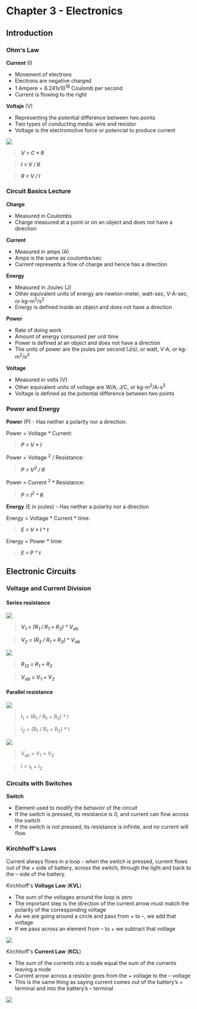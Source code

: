 # **Chapter 3 - Electronics**

## Introduction
### Ohm's Law 
**Current** (I) 
* Movement of electrons
* Electrons are negative charged
* 1 Ampere = 6.241x10<sup>18</sup> Coulomb per second
* Current is flowing to the right

**Voltaje** (V)
* Representing the potential difference between two points
* Two types of conducting media: wire and resistor
* Voltage is the electromotive force or potencial to produce current

![](ohms_law.jpg)

> **_V = C * R_**

> **_I = V / R_**

> **_R = V / I_**

### Circuit Basics Lecture
**Charge** 
* Measured in Coulombs
* Charge measured at a point or on an object and does not have a direction

**Current**
* Measured in amps (A)
* Amps is the same as coulombs/sec
* Current represents a flow of charge and hence has a direction

**Energy**
* Measured in Joules (J)
* Other equivalent units of energy are newton-meter, watt-sec, V-A-sec, or kg-m<sup>2</sup>/s<sup>2</sup>
* Energy is defined inside an object and does not have a direction

**Power**
* Rate of doing work
* Amount of energy consumed per unit time
* Power is defined at an object and does not have a direction
* The units of power are the joules per second (J/s), or watt, V-A, or kg-m<sup>2</sup>/s<sup>3</sup>

**Voltage**
* Measured in volts (V)
* Other equivalent units of voltage are W/A, J/C, or kg-m<sup>2</sup>/A-s<sup>3</sup>
* Voltage is defined as the potential difference between two points

### Power and Energy
**Power** (P) - Has neither a polarity nor a direction.

Power = Voltage  * Current:
> **_P = V * I_**

Power = Voltage <sup>2</sup> / Resistance:    
> **_P = V<sup>2</sup> / R_**             

Power = Current <sup>2</sup> * Resistance:
>**_P = I<sup>2</sup> * R_**      

**Energy** (E in joules) - Has neither a polarity nor a direction

Energy = Voltage  * Current  * time:
> **_E = V * I * t_**

Energy = Power  * time:
> **_E = P * t_**

## Electronic Circuits

### Voltage and Current Division

#### Series resistance

![](voltage_current_division_1.jpg)

> **_V<sub>1</sub> = (R<sub>1</sub> / R<sub>1</sub> + R<sub>2</sub>) * V<sub>ab</sub>_**

> **_V<sub>2</sub> = (R<sub>2</sub> / R<sub>1</sub> + R<sub>2</sub>) * V<sub>ab</sub>_**

![](voltage_current_division_2.jpg)

> **_R<sub>12</sub> = R<sub>1</sub> + R<sub>2</sub>_**

> **_V<sub>ab</sub> = V<sub>1</sub> + V<sub>2</sub>_**


#### Parallel resistance

![](voltage_current_parallel_1.jpg)

> I<sub>1</sub> = (R<sub>1</sub> / R<sub>1</sub> + R<sub>2</sub>) * I

> I<sub>2</sub> = (R<sub>1</sub> / R<sub>1</sub> + R<sub>2</sub>) * I

![](voltage_current_parallel_2.jpg)

> V<sub>ab</sub> = V<sub>1</sub> =  V<sub>2</sub> 

> I = I<sub>1</sub> +  I<sub>2</sub> 

### Circuits with Switches
**Switch** 
* Element used to modify the behavior of the circuit
* If the switch is pressed, its resistance is 0, and current can flow across the switch
* If the switch is not pressed, its resistance is infinite, and no current will flow

### Kirchhoff's Laws
Current always flows in a loop - when the switch is pressed, current flows out of the + side of battery, across the switch, through the light and back to the – side of the battery. 

Kirchhoff's **Voltage Law** (**KVL**) 
* The sum of the voltages around the loop is zero
* The important step is the direction of the current arrow must match the polarity of the corresponding voltage
* As we are going around a circle and pass from + to –, we add that voltage
* If we pass across an element from – to + we subtract that voltage

![](KVL.jpg)

Kirchhoff's **Current Law** (**KCL**)
* The sum of the currents into a node equal the sum of the currents leaving a node
* Current arrow across a resistor goes from the + voltage to the – voltage
* This is the same thing as saying current comes out of the battery’s + terminal and into the battery’s – terminal

![](KCL.jpg)

